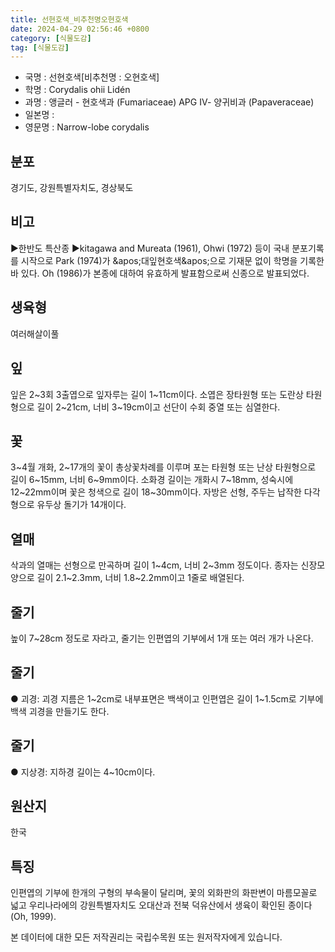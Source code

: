 ```yaml
---
title: 선현호색_비추천명오현호색
date: 2024-04-29 02:56:46 +0800
category: [식물도감]
tag: [식물도감]
---
```




- 국명 : 선현호색[비추천명 : 오현호색]
- 학명 : Corydalis ohii Lidén
- 과명 : 앵글러 - 현호색과 (Fumariaceae) APG Ⅳ- 양귀비과 (Papaveraceae)
- 일본명 : 
- 영문명 : Narrow-lobe corydalis


## 분포
경기도, 강원특별자치도, 경상북도
## 비고
▶한반도 특산종▶kitagawa and Mureata (1961), Ohwi (1972) 등이 국내 분포기록를 시작으로 Park (1974)가 &amp;apos;대잎현호색&amp;apos;으로 기재문 없이 학명을 기록한바 있다. Oh (1986)가 본종에 대하여 유효하게 발표함으로써 신종으로 발표되었다.
## 생육형
여러해살이풀
## 잎
잎은 2~3회 3출엽으로 잎자루는 길이 1~11cm이다. 소엽은 장타원형 또는 도란상 타원형으로 길이 2~21cm, 너비 3~19cm이고 선단이 수회 중열 또는 심열한다.
## 꽃
3~4월 개화, 2~17개의 꽃이 총상꽃차례를 이루며 포는 타원형 또는 난상 타원형으로 길이 6~15mm, 너비 6~9mm이다. 소화경 길이는 개화시 7~18mm, 성숙시에 12~22mm이며 꽃은 청색으로 길이 18~30mm이다. 자방은 선형, 주두는 납작한 다각형으로 유두상 돌기가 14개이다.
## 열매
삭과의 열매는 선형으로 만곡하며 길이 1~4cm, 너비 2~3mm 정도이다. 종자는 신장모양으로 길이 2.1~2.3mm, 너비 1.8~2.2mm이고 1줄로 배열된다.
## 줄기
높이 7~28cm 정도로 자라고, 줄기는 인편엽의 기부에서 1개 또는 여러 개가 나온다.
## 줄기
● 괴경: 괴경 지름은 1~2cm로 내부표면은 백색이고 인편엽은 길이 1~1.5cm로 기부에 백색 괴경을 만들기도 한다.
## 줄기
● 지상경: 지하경 길이는 4~10cm이다.
## 원산지
한국
## 특징
인편엽의 기부에 한개의 구형의 부속물이 달리며, 꽃의 외화판의 화판변이 마름모꼴로 넓고 우리나라에의 강원특별자치도 오대산과 전북 덕유산에서 생육이 확인된 종이다(Oh, 1999).






본 데이터에 대한 모든 저작권리는 국립수목원 또는 원저작자에게 있습니다.
